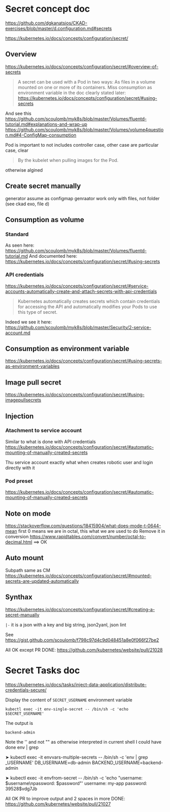 # Secret concept doc 
https://github.com/dgkanatsios/CKAD-exercises/blob/master/d.configuration.md#secrets

https://kubernetes.io/docs/concepts/configuration/secret/


## Overview

https://kubernetes.io/docs/concepts/configuration/secret/#overview-of-secrets
> A secret can be used with a Pod in two ways:
> As files in a volume mounted on one or more of its containers.
Miss consumption as environment variable in the doc
clearly stated later: https://kubernetes.io/docs/concepts/configuration/secret/#using-secrets

And see this 
https://github.com/scoulomb/myk8s/blob/master/Volumes/fluentd-tutorial.md#explanations-and-wrap-up
https://github.com/scoulomb/myk8s/blob/master/Volumes/volume4question.md#4-ConfigMap-consumption

Pod is important to not includes controller case, other case are particular case, clear 

> By the kubelet when pulling images for the Pod.

otherwise algined

## Create secret manually 

generator assume as configmap genraator work only with files, not folder
(see ckad exo, file d)

## Consumption as volume

### Standard

As seen here: https://github.com/scoulomb/myk8s/blob/master/Volumes/fluentd-tutorial.md
And documented here: https://kubernetes.io/docs/concepts/configuration/secret/#using-secrets

### API credentials
https://kubernetes.io/docs/concepts/configuration/secret/#service-accounts-automatically-create-and-attach-secrets-with-api-credentials
> Kubernetes automatically creates secrets which contain credentials for accessing the API and automatically modifies your Pods to use this type of secret.

Indeed we see it here:
https://github.com/scoulomb/myk8s/blob/master/Security/2-service-account.md

## Consumption as environment variable

https://kubernetes.io/docs/concepts/configuration/secret/#using-secrets-as-environment-variables

## Image pull secret 

https://kubernetes.io/docs/concepts/configuration/secret/#using-imagepullsecrets

## Injection 

### Atachment to service account 

Similar to what is done with API credentials 
https://kubernetes.io/docs/concepts/configuration/secret/#automatic-mounting-of-manually-created-secrets

Thu service account exactly what when creates robotic user and login directly with it

### Pod preset

https://kubernetes.io/docs/concepts/configuration/secret/#automatic-mounting-of-manually-created-secrets

## Note on mode

https://stackoverflow.com/questions/18415904/what-does-mode-t-0644-mean
first 0 means we are in octal, this what we are used to do
Remove it in conversion
https://www.rapidtables.com/convert/number/octal-to-decimal.html
==> OK

## Auto mount

Subpath same as CM
https://kubernetes.io/docs/concepts/configuration/secret/#mounted-secrets-are-updated-automatically

## Synthax
https://kubernetes.io/docs/concepts/configuration/secret/#creating-a-secret-manually

`|-` it is a json with a key and big string, json2yanl, json lint

See https://gist.github.com/scoulomb/f798c97d4c9d048451a8e0f066f27be2


All OK except PR DONE:
https://github.com/kubernetes/website/pull/21028

# Secret Tasks doc

https://kubernetes.io/docs/tasks/inject-data-application/distribute-credentials-secure/

Display the content of `SECRET_USERNAME` environment variable

````
kubectl exec -it env-single-secret -- /bin/sh -c 'echo $SECRET_USERNAME'
````

The output is 

````
backend-admin
````

Note the '' and not "" as otherwise interpreted in current shell
I could have done env | grep



➤ kubectl exec -it envvars-multiple-secrets -- /bin/sh -c 'env | grep _USERNAME'
DB_USERNAME=db-admin
BACKEND_USERNAME=backend-admin

➤ kubectl exec -it envfrom-secret -- /bin/sh -c 'echo "username: $username\npassword: $password"'
username: my-app
password: 39528$vdg7Jb

All OK
PR to improve output and 2 spaces in more
DONE: https://github.com/kubernetes/website/pull/21027 